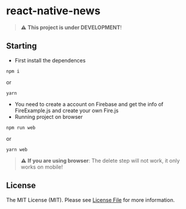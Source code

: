 # react-native-news

> :warning: **This project is under DEVELOPMENT**!

## Starting 
- First install the dependences

```
npm i 
```
or

```
yarn 
```
- You need to create a account on Firebase and get the info of FireExample.js and create your own Fire.js
- Running project on browser
```
npm run web
```
or

```
yarn web
```

> :warning: **If you are using browser**: The delete step will not work, it only works on mobile!

## License

The MIT License (MIT). Please see [License File](LICENSE) for more information.
